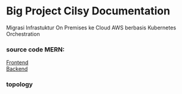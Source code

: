# Big Project Cilsy Documentation
Migrasi Infrastuktur On Premises ke Cloud AWS berbasis Kubernetes Orchestration

### source code MERN:
[Frontend](https://github.com/faisal1210/frontend-bigproject) \
[Backend](https://github.com/faisal1210/backend-bigproject)

### topology
